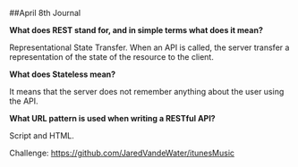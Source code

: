 ##April 8th Journal

<b>What does REST stand for, and in simple terms what does it mean?</b>

Representational State Transfer. When an API is called, the server transfer a representation of the state of the resource to the client.

<b>What does Stateless mean?</b>

It means that the server does not remember anything about the user using the API.


<b>What URL pattern is used when writing a RESTful API?</b>

Script and HTML.

Challenge: https://github.com/JaredVandeWater/itunesMusic